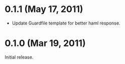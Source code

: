 # 0.1.1 (May 17, 2011)

  * Update Guardfile template for better haml response.

# 0.1.0 (Mar 19, 2011)

Initial release.
